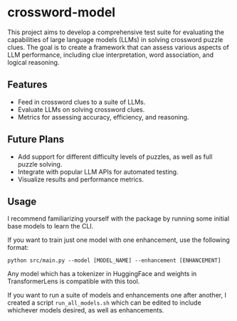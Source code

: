 # crossword-model

This project aims to develop a comprehensive test suite for evaluating the capabilities of large language models (LLMs) in solving crossword puzzle clues. The goal is to create a framework that can assess various aspects of LLM performance, including clue interpretation, word association, and logical reasoning.

## Features
- Feed in crossword clues to a suite of LLMs.
- Evaluate LLMs on solving crossword clues.
- Metrics for assessing accuracy, efficiency, and reasoning.

## Future Plans
- Add support for different difficulty levels of puzzles, as well as full puzzle solving.
- Integrate with popular LLM APIs for automated testing.
- Visualize results and performance metrics.

## Usage
I recommend familiarizing yourself with the package by running some initial base models to learn the CLI.

If you want to train just one model with one enhancement, use the following format:

```python src/main.py --model [MODEL_NAME] --enhancement [ENHANCEMENT]```

Any model which has a tokenizer in HuggingFace and weights in TransformerLens is compatible with this tool.

If you want to run a suite of models and enhancements one after another, I created a script ```run_all_models.sh``` which can be edited to include whichever models desired, as well as enhancements.
